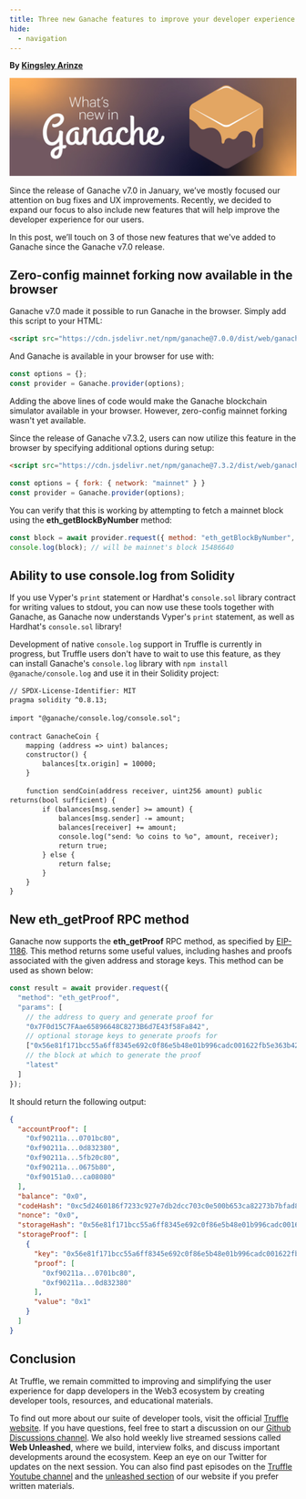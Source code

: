 ```yaml
---
title: Three new Ganache features to improve your developer experience
hide:
  - navigation
---
```


**By [Kingsley Arinze](https://www.linkedin.com/in/bruzzy)**

![Three new Ganache features to improve your developer experience](./what-is-new-in-ganache.jpg)

Since the release of Ganache v7.0 in January, we’ve mostly focused our attention on bug fixes and UX improvements. Recently, we decided to expand our focus to also include new features that will help improve the developer experience for our users.

In this post, we’ll touch on 3 of those new features that we've added to Ganache since the Ganache v7.0 release.

## Zero-config mainnet forking now available in the browser

Ganache v7.0 made it possible to run Ganache in the browser. Simply add this script to your HTML:

```html
<script src="https://cdn.jsdelivr.net/npm/ganache@7.0.0/dist/web/ganache.min.js"></script>
```

And Ganache is available in your browser for use with:

```javascript
const options = {};
const provider = Ganache.provider(options);
```

Adding the above lines of code would make the Ganache blockchain simulator available in your browser. However, zero-config mainnet forking wasn't yet available.

Since the release of Ganache v7.3.2, users can now utilize this feature in the browser by specifying additional options during setup:

```html
<script src="https://cdn.jsdelivr.net/npm/ganache@7.3.2/dist/web/ganache.min.js"></script>
```

```javascript
const options = { fork: { network: "mainnet" } }
const provider = Ganache.provider(options);
```

You can verify that this is working by attempting to fetch a mainnet block using the **eth_getBlockByNumber** method:

```javascript
const block = await provider.request({ method: "eth_getBlockByNumber", params: ["0xec4eb0"] });
console.log(block); // will be mainnet's block 15486640
```

## Ability to use console.log from Solidity

If you use Vyper's `print` statement or Hardhat's `console.sol` library contract for writing values to stdout, you can now use these tools together with Ganache, as Ganache now understands Vyper's `print` statement, as well as Hardhat's `console.sol` library!

Development of native `console.log` support in Truffle is currently in progress, but Truffle users don't have to wait to use this feature, as they can install Ganache's `console.log` library with `npm install @ganache/console.log` and use it in their Solidity project:

```solidity
// SPDX-License-Identifier: MIT
pragma solidity ^0.8.13;

import "@ganache/console.log/console.sol";

contract GanacheCoin {
    mapping (address => uint) balances;
    constructor() {
        balances[tx.origin] = 10000;
    }

    function sendCoin(address receiver, uint256 amount) public returns(bool sufficient) {
        if (balances[msg.sender] >= amount) {
            balances[msg.sender] -= amount;
            balances[receiver] += amount;
            console.log("send: %o coins to %o", amount, receiver);
            return true;
        } else {
            return false;
        }
    }
}
```

## New eth_getProof RPC method

Ganache now supports the **eth_getProof** RPC method, as specified by [EIP-1186](https://eips.ethereum.org/EIPS/eip-1186). This method returns some useful values, including hashes and proofs associated with the given address and storage keys. This method can be used as shown below:

```javascript
const result = await provider.request({
  "method": "eth_getProof",
  "params": [
    // the address to query and generate proof for
    "0x7F0d15C7FAae65896648C8273B6d7E43f58Fa842", 
    // optional storage keys to generate proofs for
    ["0x56e81f171bcc55a6ff8345e692c0f86e5b48e01b996cadc001622fb5e363b421"], 
    // the block at which to generate the proof
    "latest" 
  ]
});
```
It should return the following output:

```json
{
  "accountProof": [
    "0xf90211a...0701bc80",
    "0xf90211a...0d832380",
    "0xf90211a...5fb20c80",
    "0xf90211a...0675b80",
    "0xf90151a0...ca08080"
  ],
  "balance": "0x0",
  "codeHash": "0xc5d2460186f7233c927e7db2dcc703c0e500b653ca82273b7bfad8045d85a470",
  "nonce": "0x0",
  "storageHash": "0x56e81f171bcc55a6ff8345e692c0f86e5b48e01b996cadc001622fb5e363b421",
  "storageProof": [
    {
      "key": "0x56e81f171bcc55a6ff8345e692c0f86e5b48e01b996cadc001622fb5e363b421",
      "proof": [
        "0xf90211a...0701bc80",
        "0xf90211a...0d832380"
      ],
      "value": "0x1"
    }
  ]
}
```

## Conclusion

At Truffle, we remain committed to improving and simplifying the user experience for dapp developers in the Web3 ecosystem by creating developer tools, resources, and educational materials.

To find out more about our suite of developer tools, visit the official [Truffle website](https://trufflesuite.com). If you have questions, feel free to start a discussion on our [Github Discussions channel](https://github.com/orgs/trufflesuite/discussions). We also hold weekly live streamed sessions called **Web Unleashed**, where we build, interview folks, and discuss important developments around the ecosystem. Keep an eye on our Twitter for updates on the next session. You can also find past episodes on the [Truffle Youtube channel](https://www.youtube.com/c/TruffleSuite) and the [unleashed section](https://trufflesuite.com/unleashed) of our website if you prefer written materials.
